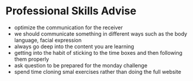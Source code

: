 # Professional Skills Advise

- optimize the communication for the receiver
- we should communicate something in different ways such as the body language, facial expression
- always go deep into the content you are learning
- getting into the habit of sticking to the time boxes and then following them properly
- ask question to be prepared for the monday challenge
- spend time cloning smal exercises rather than doing the full website